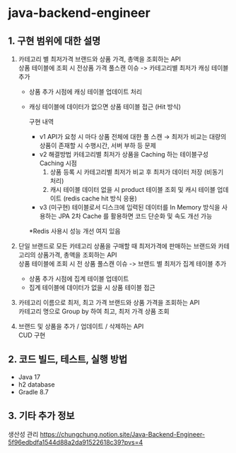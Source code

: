 # java-backend-engineer


## 1. 구현 범위에 대한 설명

1. 카테고리 별 최저가격 브랜드와 상품 가격, 총액을 조회하는 API  
상품 테이블에 조회 시 전상품 가격 풀스캔 이슈
-> 카테고리별 최저가 캐싱 테이블 추가
   - 상품 추가 시점에 캐싱 테이블 업데이트 처리
   - 캐싱 테이블에 데이터가 없으면 상품 테이블 접근 (Hit 방식)
   
     구현 내역
        - v1
            API가 요청 시 마다 상품 전체에 대한 풀 스캔
            → 최저가 비교는 대량의 상품이 존재할 시 수행시간, 서버 부하 등 문제
        - v2
          해결방법 카테고리별 최저가 상품을 Caching 하는 테이블구성
            Caching 시점
            1. 상품 등록 시 카테고리별 최저가 비교 후 최저가 데이터 저장 (비동기 처리)
            2. 캐시 테이블 데이터 없을 시 product 테이블 조회 및 캐시 테이블 업데이트 (redis cache hit 방식 응용)
        - v3 (미구현)
          테이블로서 디스크에 입력된 데이터를 In Memory 방식을 사용하는 JPA 2차 Cache 를 활용하면 코드 단순화 및 속도 개선 가능

        *Redis 사용시 성능 개선 여지 있음

2. 단일 브랜드로 모든 카테고리 상품을 구매할 때 최저가격에 판매하는 브랜드와 카테고리의 상품가격, 총액을 조회하는 API  
   상품 테이블에 조회 시 전 상품 풀스캔 이슈
-> 브랜드 별 최저가 집계 테이블 추가  
   - 상품 추가 시점에 집계 테이블 업데이트
   - 집계 테이블에 데이터가 없을 시 상품 테이블 접근
3. 카테고리 이름으로 최저, 최고 가격 브랜드와 상품 가격을 조회하는 API  
   카테고리 명으로 Group by 하여 최고, 최저 가격 상품 조회
4. 브랜드 및 상품을 추가 / 업데이트 / 삭제하는 API  
   CUD 구현

## 2. 코드 빌드, 테스트, 실행 방법

- Java 17
- h2 database
- Gradle 8.7

## 3. 기타 추가 정보
생산성 관리
https://chungchung.notion.site/Java-Backend-Engineer-5f96edbdfa1544d88a2da91522618c39?pvs=4

